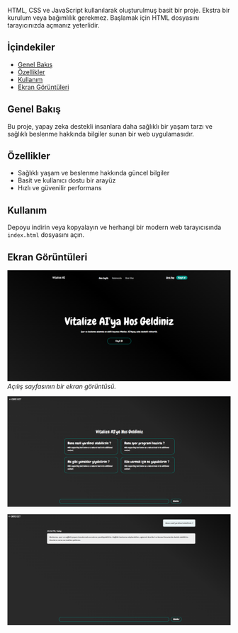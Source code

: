 HTML, CSS ve JavaScript kullanılarak oluşturulmuş basit bir proje. Ekstra bir kurulum veya bağımlılık gerekmez. Başlamak için HTML dosyasını tarayıcınızda açmanız yeterlidir.

## İçindekiler

- [Genel Bakış](#genel-bakış)
- [Özellikler](#özellikler)
- [Kullanım](#kullanım)
- [Ekran Görüntüleri](#ekran-görüntüleri)

## Genel Bakış

Bu proje, yapay zeka destekli insanlara daha sağlıklı bir yaşam tarzı ve sağlıklı beslenme hakkında bilgiler sunan bir web uygulamasıdır.

## Özellikler

- Sağlıklı yaşam ve beslenme hakkında güncel bilgiler
- Basit ve kullanıcı dostu bir arayüz
- Hızlı ve güvenilir performans

## Kullanım

Depoyu indirin veya kopyalayın ve herhangi bir modern web tarayıcısında `index.html` dosyasını açın.

## Ekran Görüntüleri

![Açılış Sayfası](https://github.com/SerdarDayicik/vitalize_ai/blob/main/img/ai-page3.png?raw=true)
*Açılış sayfasının bir ekran görüntüsü.*

![Etkileşimli Bölüm](https://github.com/SerdarDayicik/vitalize_ai/blob/main/img/ai-page.png?raw=true)

![Duyarlı Tasarım](https://github.com/SerdarDayicik/vitalize_ai/blob/main/img/ai-page2.png?raw=true)



